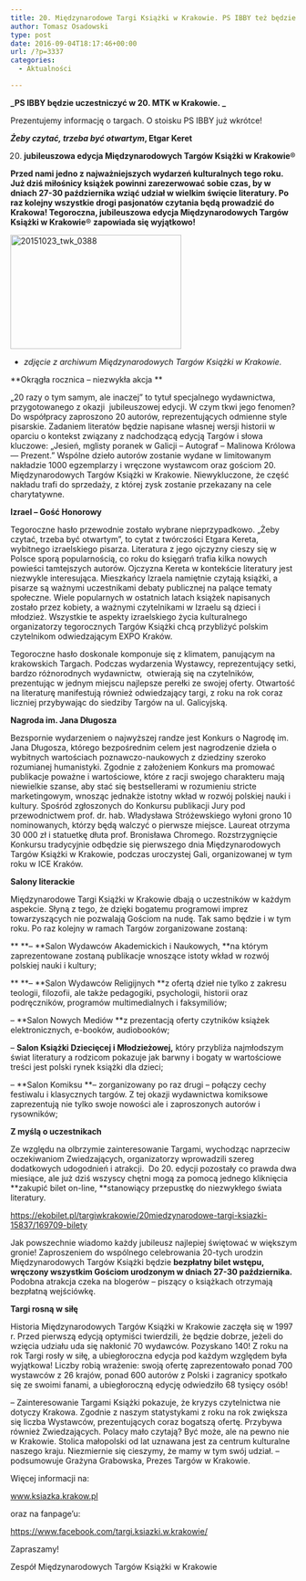 ```yaml
---
title: 20. Międzynarodowe Targi Książki w Krakowie. PS IBBY też będzie!
author: Tomasz Osadowski
type: post
date: 2016-09-04T18:17:46+00:00
url: /?p=3337
categories:
  - Aktualności

---
```

**_PS IBBY będzie uczestniczyć w 20. MTK w Krakowie. _**

Prezentujemy informację o targach. O stoisku PS IBBY już wkrótce!

**_Żeby czytać, trzeba być otwartym_, Etgar Keret**

<ol start="20">
  <li>
    <strong> jubileuszowa edycja Międzynarodowych Targów Książki w Krakowie</strong>®
  </li>
</ol>

**Przed nami jedno z najważniejszych wydarzeń kulturalnych tego roku. Już dziś miłośnicy książek powinni zarezerwować sobie czas, by w dniach 27-30 października wziąć udział w wielkim święcie literatury. Po raz kolejny wszystkie drogi pasjonatów czytania będą prowadzić do Krakowa! Tegoroczna, jubileuszowa edycja Międzynarodowych Targów Książki w Krakowie**® **zapowiada się wyjątkowo!**

<img class="alignnone size-medium wp-image-3340" src="http://www.ibby.pl/wp-content/uploads/2016/09/20151023_twk_0388-300x200.jpg" alt="20151023_twk_0388" width="300" height="200" srcset="http://www.ibby.pl/wp-content/uploads/2016/09/20151023_twk_0388-300x200.jpg 300w, http://www.ibby.pl/wp-content/uploads/2016/09/20151023_twk_0388-150x100.jpg 150w, http://www.ibby.pl/wp-content/uploads/2016/09/20151023_twk_0388-768x512.jpg 768w, http://www.ibby.pl/wp-content/uploads/2016/09/20151023_twk_0388-800x533.jpg 800w, http://www.ibby.pl/wp-content/uploads/2016/09/20151023_twk_0388.jpg 1152w" sizes="(max-width: 300px) 100vw, 300px" />

  * _zdjęcie z archiwum Międzynarodowych Targów Książki w Krakowie._

**Okrągła rocznica &#8211; niezwykła akcja **

„20 razy o tym samym, ale inaczej” to tytuł specjalnego wydawnictwa, przygotowanego z okazji  jubileuszowej edycji. W czym tkwi jego fenomen? Do współpracy zaproszono 20 autorów, reprezentujących odmienne style pisarskie. Zadaniem literatów będzie napisane własnej wersji historii w oparciu o kontekst związany z nadchodzącą edycją Targów i słowa kluczowe: „Jesień, mglisty poranek w Galicji – Autograf – Malinowa Królowa –– Prezent.” Wspólne dzieło autorów zostanie wydane w limitowanym nakładzie 1000 egzemplarzy i wręczone wystawcom oraz gościom 20. Międzynarodowych Targów Książki w Krakowie. Niewykluczone, że część nakładu trafi do sprzedaży, z której zysk zostanie przekazany na cele charytatywne.

**Izrael – Gość Honorowy**

Tegoroczne hasło przewodnie zostało wybrane nieprzypadkowo. „Żeby czytać, trzeba być otwartym”, to cytat z twórczości Etgara Kereta, wybitnego izraelskiego pisarza. Literatura z jego ojczyzny cieszy się w Polsce sporą popularnością, co roku do księgarń trafia kilka nowych powieści tamtejszych autorów. Ojczyzna Kereta w kontekście literatury jest niezwykle interesująca. Mieszkańcy Izraela namiętnie czytają książki, a pisarze są ważnymi uczestnikami debaty publicznej na palące tematy społeczne. Wiele popularnych w ostatnich latach książek napisanych zostało przez kobiety, a ważnymi czytelnikami w Izraelu są dzieci i młodzież. Wszystkie te aspekty izraelskiego życia kulturalnego organizatorzy tegorocznych Targów Książki chcą przybliżyć polskim czytelnikom odwiedzającym EXPO Kraków.

Tegoroczne hasło doskonale komponuje się z klimatem, panującym na krakowskich Targach. Podczas wydarzenia Wystawcy, reprezentujący setki, bardzo różnorodnych wydawnictw,  otwierają się na czytelników, prezentując w jednym miejscu najlepsze perełki ze swojej oferty. Otwartość na literaturę manifestują również odwiedzający targi, z roku na rok coraz liczniej przybywając do siedziby Targów na ul. Galicyjską.

**Nagroda im. Jana Długosza**

Bezspornie wydarzeniem o najwyższej randze jest Konkurs o Nagrodę im. Jana Długosza, którego bezpośrednim celem jest nagrodzenie dzieła o wybitnych wartościach poznawczo-naukowych z dziedziny szeroko rozumianej humanistyki. Zgodnie z założeniem Konkurs ma promować publikacje poważne i wartościowe, które z racji swojego charakteru mają niewielkie szanse, aby stać się bestsellerami w rozumieniu stricte marketingowym, wnosząc jednakże istotny wkład w rozwój polskiej nauki i kultury. Spośród zgłoszonych do Konkursu publikacji Jury pod przewodnictwem prof. dr. hab. Władysława Stróżewskiego wyłoni grono 10 nominowanych, którzy będą walczyć o pierwsze miejsce. Laureat otrzyma 30 000 zł i statuetkę dłuta prof. Bronisława Chromego. Rozstrzygnięcie Konkursu tradycyjnie odbędzie się pierwszego dnia Międzynarodowych Targów Książki w Krakowie, podczas uroczystej Gali, organizowanej w tym roku w ICE Kraków.

**Salony literackie**

Międzynarodowe Targi Książki w Krakowie dbają o uczestników w każdym aspekcie. Słyną z tego, że dzięki bogatemu programowi imprez towarzyszących nie pozwalają Gościom na nudę. Tak samo będzie i w tym roku. Po raz kolejny w ramach Targów zorganizowane zostaną:

** **– **Salon Wydawców Akademickich i Naukowych, **na którym zaprezentowane zostaną publikacje wnoszące istoty wkład w rozwój polskiej nauki i kultury;

** **– **Salon Wydawców Religijnych **z ofertą dzieł nie tylko z zakresu teologii, filozofii, ale także pedagogiki, psychologii, historii oraz podręczników, programów multimedialnych i faksymiliów;

– **Salon Nowych Mediów **z prezentacją oferty czytników książek elektronicznych, e-booków, audiobooków;

– **Salon Książki Dziecięcej i Młodzieżowej,** który przybliża najmłodszym świat literatury a rodzicom pokazuje jak barwny i bogaty w wartościowe treści jest polski rynek książki dla dzieci;

– **Salon Komiksu **– zorganizowany po raz drugi – połączy cechy festiwalu i klasycznych targów. Z tej okazji wydawnictwa komiksowe zaprezentują nie tylko swoje nowości ale i zaproszonych autorów i rysowników;

**Z myślą o uczestnikach**

Ze względu na olbrzymie zainteresowanie Targami, wychodząc naprzeciw oczekiwaniom Zwiedzających, organizatorzy wprowadzili szereg dodatkowych udogodnień i atrakcji.  Do 20. edycji pozostały co prawda dwa miesiące, ale już dziś wszyscy chętni mogą za pomocą jednego kliknięcia **zakupić bilet on-line, **stanowiący przepustkę do niezwykłego świata literatury.
  
<a href="https://ekobilet.pl/targiwkrakowie/20miedzynarodowe-targi-ksiazki-15837/169709-bilety" target="_blank">https://ekobilet.pl/targiwkrakowie/20miedzynarodowe-targi-ksiazki-15837/169709-bilety</a>

Jak powszechnie wiadomo każdy jubileusz najlepiej świętować w większym gronie! Zaproszeniem do wspólnego celebrowania 20-tych urodzin Międzynarodowych Targów Książki będzie **bezpłatny bilet wstępu, wręczony wszystkim Gościom urodzonym w dniach 27-30 października.** Podobna atrakcja czeka na blogerów – piszący o książkach otrzymają bezpłatną wejściówkę.

**Targi rosną w siłę**

Historia Międzynarodowych Targów Książki w Krakowie zaczęła się w 1997 r. Przed pierwszą edycją optymiści twierdzili, że będzie dobrze, jeżeli do wzięcia udziału uda się nakłonić 70 wydawców. Pozyskano 140! Z roku na rok Targi rosły w siłę, a ubiegłoroczna edycja pod każdym względem była wyjątkowa! Liczby robią wrażenie: swoją ofertę zaprezentowało ponad 700 wystawców z 26 krajów, ponad 600 autorów z Polski i zagranicy spotkało się ze swoimi fanami, a ubiegłoroczną edycję odwiedziło 68 tysięcy osób!

– Zainteresowanie Targami Książki pokazuje, że kryzys czytelnictwa nie dotyczy Krakowa. Zgodnie z naszym statystykami z roku na rok zwiększa się liczba Wystawców, prezentujących coraz bogatszą ofertę. Przybywa również Zwiedzających. Polacy mało czytają? Być może, ale na pewno nie w Krakowie. Stolica małopolski od lat uznawana jest za centrum kulturalne naszego kraju. Niezmiernie się cieszymy, że mamy w tym swój udział. – podsumowuje Grażyna Grabowska, Prezes Targów w Krakowie.

Więcej informacji na:
  
<a href="http://www.ksiazka.krakow.pl" target="_blank">www.ksiazka.krakow.pl</a>
  
oraz na fanpage’u:
  
<a href="https://www.facebook.com/targi.ksiazki.w.krakowie/" target="_blank">https://www.facebook.com/targi.ksiazki.w.krakowie/</a>

Zapraszamy!
  
Zespół Międzynarodowych Targów Książki w Krakowie

&nbsp;

&nbsp;